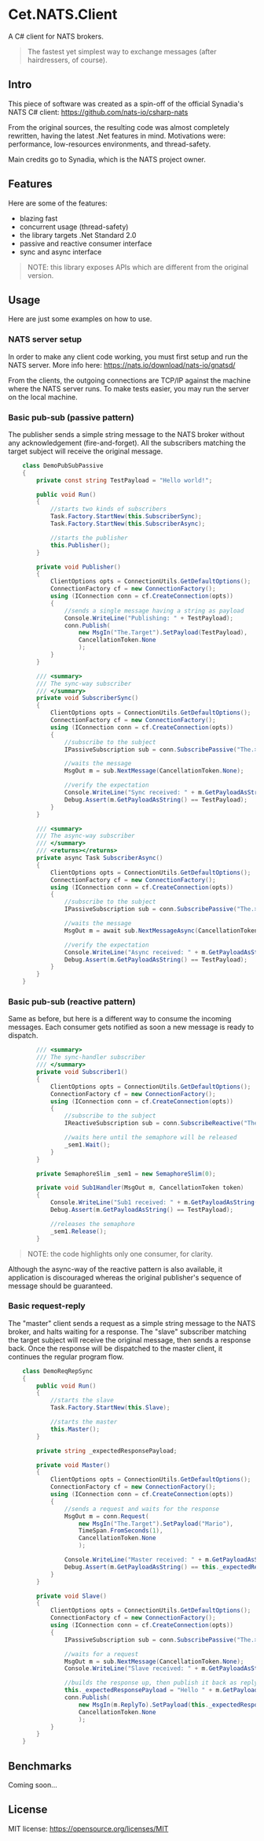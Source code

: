 # Cet.NATS.Client
A C# client for NATS brokers.

> The fastest yet simplest way to exchange messages (after hairdressers, of course).

## Intro
This piece of software was created as a spin-off of the official Synadia's NATS C# client: https://github.com/nats-io/csharp-nats

From the original sources, the resulting code was almost completely rewritten, having the latest .Net features in mind. Motivations were: performance, low-resources environments, and thread-safety.

Main credits go to Synadia, which is the NATS project owner.

## Features
Here are some of the features:
- blazing fast
- concurrent usage (thread-safety)
- the library targets .Net Standard 2.0
- passive and reactive consumer interface
- sync and async interface

> NOTE: this library exposes APIs which are different from the original version.

## Usage
Here are just some examples on how to use.

### NATS server setup
In order to make any client code working, you must first setup and run the NATS server. More info here: https://nats.io/download/nats-io/gnatsd/

From the clients, the outgoing connections are TCP/IP against the machine where the NATS server runs. To make tests easier, you may run the server on the local machine.


### Basic pub-sub (passive pattern)
The publisher sends a simple string message to the NATS broker without any acknowledgement (fire-and-forget). All the subscribers matching the target subject will receive the original message.

```C#
    class DemoPubSubPassive
    {
        private const string TestPayload = "Hello world!";

        public void Run()
        {
            //starts two kinds of subscribers
            Task.Factory.StartNew(this.SubscriberSync);
            Task.Factory.StartNew(this.SubscriberAsync);

            //starts the publisher
            this.Publisher();
        }

        private void Publisher()
        {
            ClientOptions opts = ConnectionUtils.GetDefaultOptions();
            ConnectionFactory cf = new ConnectionFactory();
            using (IConnection conn = cf.CreateConnection(opts))
            {
                //sends a single message having a string as payload
                Console.WriteLine("Publishing: " + TestPayload);
                conn.Publish(
                    new MsgIn("The.Target").SetPayload(TestPayload),
                    CancellationToken.None
                    );
            }
        }

        /// <summary>
        /// The sync-way subscriber
        /// </summary>
        private void SubscriberSync()
        {
            ClientOptions opts = ConnectionUtils.GetDefaultOptions();
            ConnectionFactory cf = new ConnectionFactory();
            using (IConnection conn = cf.CreateConnection(opts))
            {
                //subscribe to the subject
                IPassiveSubscription sub = conn.SubscribePassive("The.>");

                //waits the message
                MsgOut m = sub.NextMessage(CancellationToken.None);

                //verify the expectation
                Console.WriteLine("Sync received: " + m.GetPayloadAsString());
                Debug.Assert(m.GetPayloadAsString() == TestPayload);
            }
        }

        /// <summary>
        /// The async-way subscriber
        /// </summary>
        /// <returns></returns>
        private async Task SubscriberAsync()
        {
            ClientOptions opts = ConnectionUtils.GetDefaultOptions();
            ConnectionFactory cf = new ConnectionFactory();
            using (IConnection conn = cf.CreateConnection(opts))
            {
                //subscribe to the subject
                IPassiveSubscription sub = conn.SubscribePassive("The.>");

                //waits the message
                MsgOut m = await sub.NextMessageAsync(CancellationToken.None);

                //verify the expectation
                Console.WriteLine("Async received: " + m.GetPayloadAsString());
                Debug.Assert(m.GetPayloadAsString() == TestPayload);
            }
        }
    }
```


### Basic pub-sub (reactive pattern)
Same as before, but here is a different way to consume the incoming messages. Each consumer gets notified as soon a new message is ready to dispatch.

```C#
        /// <summary>
        /// The sync-handler subscriber
        /// </summary>
        private void Subscriber1()
        {
            ClientOptions opts = ConnectionUtils.GetDefaultOptions();
            ConnectionFactory cf = new ConnectionFactory();
            using (IConnection conn = cf.CreateConnection(opts))
            {
                //subscribe to the subject
                IReactiveSubscription sub = conn.SubscribeReactive("The.>", Sub1Handler);

                //waits here until the semaphore will be released
                _sem1.Wait();
            }
        }

        private SemaphoreSlim _sem1 = new SemaphoreSlim(0);

        private void Sub1Handler(MsgOut m, CancellationToken token)
        {
            Console.WriteLine("Sub1 received: " + m.GetPayloadAsString());
            Debug.Assert(m.GetPayloadAsString() == TestPayload);

            //releases the semaphore
            _sem1.Release();
        }
```
> NOTE: the code highlights only one consumer, for clarity.

Although the async-way of the reactive pattern is also available, it application is discouraged whereas the original publisher's sequence of message should be guaranteed.


### Basic request-reply
The "master" client sends a request as a simple string message to the NATS broker, and halts waiting for a response. The "slave" subscriber matching the target subject will receive the original message, then sends a response back. Once the response will be dispatched to the master client, it continues the regular program flow.

```C#
    class DemoReqRepSync
    {
        public void Run()
        {
            //starts the slave
            Task.Factory.StartNew(this.Slave);

            //starts the master
            this.Master();
        }

        private string _expectedResponsePayload;

        private void Master()
        {
            ClientOptions opts = ConnectionUtils.GetDefaultOptions();
            ConnectionFactory cf = new ConnectionFactory();
            using (IConnection conn = cf.CreateConnection(opts))
            {
                //sends a request and waits for the response
                MsgOut m = conn.Request(
                    new MsgIn("The.Target").SetPayload("Mario"),
                    TimeSpan.FromSeconds(1),
                    CancellationToken.None
                    );

                Console.WriteLine("Master received: " + m.GetPayloadAsString());
                Debug.Assert(m.GetPayloadAsString() == this._expectedResponsePayload);
            }
        }

        private void Slave()
        {
            ClientOptions opts = ConnectionUtils.GetDefaultOptions();
            ConnectionFactory cf = new ConnectionFactory();
            using (IConnection conn = cf.CreateConnection(opts))
            {
                IPassiveSubscription sub = conn.SubscribePassive("The.>");

                //waits for a request
                MsgOut m = sub.NextMessage(CancellationToken.None);
                Console.WriteLine("Slave received: " + m.GetPayloadAsString());

                //builds the response up, then publish it back as reply
                this._expectedResponsePayload = "Hello " + m.GetPayloadAsString() + "!";
                conn.Publish(
                    new MsgIn(m.ReplyTo).SetPayload(this._expectedResponsePayload),
                    CancellationToken.None
                    );
            }
        }
    }
```


## Benchmarks
Coming soon...


## License
MIT license: https://opensource.org/licenses/MIT
